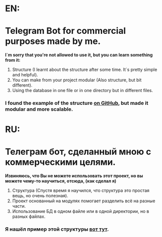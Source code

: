 # EN:
# Telegram Bot for commercial purposes made by me.

**I`m sorry that you're not allowed to use it, but you can learn something from it:**
1. Structure (I learnt about the structure after some time. It`s pretty simple and helpful).
2. You can make from your project modular (Also structure, but bit different).
3. Using the database in one file or in one directory but in different files.

### I found the example of the structure [on GitHub](https://github.com/Latand/aiogram-bot-template/tree/7c151a4077fa5bb33f9feaea454e60265d380995), but made it modular and more scalable.

# RU:
# Телеграм бот, сделанный мною с коммерческими целями.

**Извиняюсь, что Вы не можете использовать этот проект, но вы можете чему-то научиться, отсюда, (как сделал я)**
1. Структура (Спустя время я научился, что структура это простая вещь, но очень полезная).
2. Проект основанный на модулях помогает разделить всё на разные части.
3. Использование БД в одном файле или в одной директории, но в разных файлах.

### Я нашёл пример этой структуры [вот тут](https://telegra.ph/Novaya-struktura-dlya-bota-na-baze-aiogram-11-27?ysclid=lxqfy1rits845146884).
